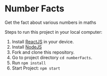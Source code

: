 # Number Facts
Get the fact about various numbers in maths

Steps to run this project in your local computer:
1. Install [ReactJS](https://reactjs.org/docs/getting-started.html) in your device.
1. Install [NodeJS](https://npmjs.org/en/)
1. Fork and clone this repository.
1. Go to project directory `cd numberFacts`.
1. Run `npm install`
1. Start Project: `npm start`
